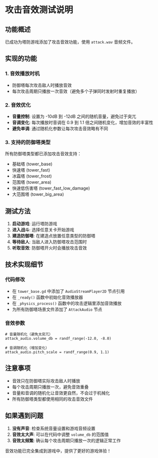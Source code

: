 # 攻击音效测试说明

## 功能概述
已成功为塔防游戏添加了攻击音效功能，使用 `attack.wav` 音频文件。

## 实现的功能

### 1. 音效播放时机
- 防御塔每次攻击敌人时播放音效
- 每次攻击周期只播放一次音效（避免多个子弹同时发射时重复播放）

### 2. 音效优化
- **音量控制**: 设置为 -10dB 到 -12dB 之间的随机音量，避免过于突兀
- **音调变化**: 每次播放时音调在 0.9 到 1.1 倍之间随机变化，增加音效的丰富性
- **避免单调**: 通过随机化参数让每次攻击音效略有不同

### 3. 支持的防御塔类型
所有防御塔类型都已添加攻击音效支持：
- 基础塔 (tower_base)
- 快速塔 (tower_fast)
- 冰霜塔 (tower_frost)
- 范围塔 (tower_area)
- 快速低伤害塔 (tower_fast_low_damage)
- 大范围塔 (tower_big_area)

## 测试方法

1. **启动游戏**: 运行塔防游戏
2. **进入战斗**: 选择任意关卡开始游戏
3. **建造防御塔**: 在建造点放置任意类型的防御塔
4. **等待敌人**: 当敌人进入防御塔攻击范围时
5. **听取音效**: 防御塔开火时会播放攻击音效

## 技术实现细节

### 代码修改
- 在 `tower_base.gd` 中添加了 `AudioStreamPlayer2D` 节点引用
- 在 `_ready()` 函数中初始化音效播放器
- 在 `_physics_process()` 函数中的攻击逻辑里添加音效播放
- 为所有防御塔场景文件添加了 `AttackAudio` 节点

### 音效参数
```gdscript
# 音量随机化（避免太突兀）
attack_audio.volume_db = randf_range(-12.0, -8.0)

# 音调随机化（增加变化）
attack_audio.pitch_scale = randf_range(0.9, 1.1)
```

## 注意事项

- 音效只在防御塔实际攻击敌人时播放
- 每个攻击周期只播放一次，避免音效重叠
- 音量和音调的随机化让音效更自然，不会过于机械化
- 所有防御塔类型都使用相同的攻击音效文件

## 如果遇到问题

1. **没有声音**: 检查系统音量设置和游戏音频设置
2. **音效太大声**: 可以在代码中调整 `volume_db` 的范围值
3. **音效太频繁**: 确认每个攻击周期只播放一次的逻辑正常工作

音效功能已完全集成到游戏中，提供了更好的游戏体验！